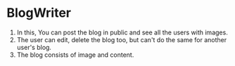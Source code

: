 # BlogWriter

1) In this, You can post the blog in public and see all the users with images.
2) The user can edit, delete the blog too, but can't do the same for another user's blog.
3) The blog consists of image and content.

